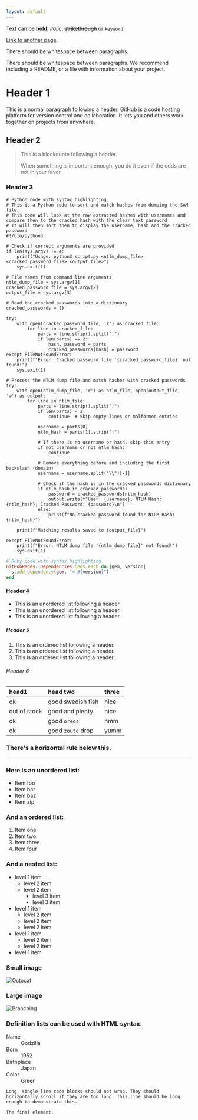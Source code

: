 ```yaml
---
layout: default
---
```


Text can be **bold**, _italic_, ~~strikethrough~~ or `keyword`.

[Link to another page](./another-page.html).

There should be whitespace between paragraphs.

There should be whitespace between paragraphs. We recommend including a README, or a file with information about your project.

# Header 1

This is a normal paragraph following a header. GitHub is a code hosting platform for version control and collaboration. It lets you and others work together on projects from anywhere.

## Header 2

> This is a blockquote following a header.
>
> When something is important enough, you do it even if the odds are not in your favor.

### Header 3

```python3
# Python code with syntax highlighting.
# This is a Python code to sort and match hashes from dumping the SAM file.
# This code will look at the raw extracted hashes with usernames and compare then to the cracked hash with the clear text password
# It will then sort then to display the username, hash and the cracked password
#!/bin/python3

# Check if correct arguments are provided
if len(sys.argv) != 4:
    print("Usage: python3 script.py <ntlm_dump_file> <cracked_password_file> <output_file>")
    sys.exit(1)

# File names from command line arguments
ntlm_dump_file = sys.argv[1]
cracked_password_file = sys.argv[2]
output_file = sys.argv[3]

# Read the cracked passwords into a dictionary
cracked_passwords = {}

try:
    with open(cracked_password_file, 'r') as cracked_file:
        for line in cracked_file:
            parts = line.strip().split(":")
            if len(parts) == 2:
                hash, password = parts
                cracked_passwords[hash] = password
except FileNotFoundError:
    print(f"Error: Cracked password file '{cracked_password_file}' not found!")
    sys.exit(1)

# Process the NTLM dump file and match hashes with cracked passwords
try:
    with open(ntlm_dump_file, 'r') as ntlm_file, open(output_file, 'w') as output:
        for line in ntlm_file:
            parts = line.strip().split(":")
            if len(parts) < 2:
                continue  # Skip empty lines or malformed entries

            username = parts[0]
            ntlm_hash = parts[1].strip(":")

            # If there is no username or hash, skip this entry
            if not username or not ntlm_hash:
                continue

            # Remove everything before and including the first backslash (domain)
            username = username.split("\\")[-1]

            # Check if the hash is in the cracked_passwords dictionary
            if ntlm_hash in cracked_passwords:
                password = cracked_passwords[ntlm_hash]
                output.write(f"User: {username}, NTLM Hash: {ntlm_hash}, Cracked Password: {password}\n")
            else:
                print(f"No cracked password found for NTLM Hash: {ntlm_hash}")

    print(f"Matching results saved to {output_file}")

except FileNotFoundError:
    print(f"Error: NTLM dump file '{ntlm_dump_file}' not found!")
    sys.exit(1)

```

```ruby
# Ruby code with syntax highlighting
GitHubPages::Dependencies.gems.each do |gem, version|
  s.add_dependency(gem, "= #{version}")
end
```

#### Header 4

*   This is an unordered list following a header.
*   This is an unordered list following a header.
*   This is an unordered list following a header.

##### Header 5

1.  This is an ordered list following a header.
2.  This is an ordered list following a header.
3.  This is an ordered list following a header.

###### Header 6

| head1        | head two          | three |
|:-------------|:------------------|:------|
| ok           | good swedish fish | nice  |
| out of stock | good and plenty   | nice  |
| ok           | good `oreos`      | hmm   |
| ok           | good `zoute` drop | yumm  |

### There's a horizontal rule below this.

* * *

### Here is an unordered list:

*   Item foo
*   Item bar
*   Item baz
*   Item zip

### And an ordered list:

1.  Item one
1.  Item two
1.  Item three
1.  Item four

### And a nested list:

- level 1 item
  - level 2 item
  - level 2 item
    - level 3 item
    - level 3 item
- level 1 item
  - level 2 item
  - level 2 item
  - level 2 item
- level 1 item
  - level 2 item
  - level 2 item
- level 1 item

### Small image

![Octocat](https://github.githubassets.com/images/icons/emoji/octocat.png)

### Large image

![Branching](https://guides.github.com/activities/hello-world/branching.png)


### Definition lists can be used with HTML syntax.

<dl>
<dt>Name</dt>
<dd>Godzilla</dd>
<dt>Born</dt>
<dd>1952</dd>
<dt>Birthplace</dt>
<dd>Japan</dd>
<dt>Color</dt>
<dd>Green</dd>
</dl>

```
Long, single-line code blocks should not wrap. They should horizontally scroll if they are too long. This line should be long enough to demonstrate this.
```

```
The final element.
```
